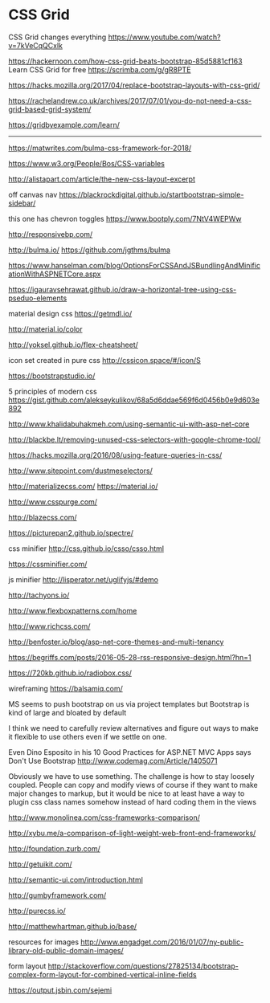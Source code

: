 
# CSS Grid

CSS Grid changes everything
https://www.youtube.com/watch?v=7kVeCqQCxlk

https://hackernoon.com/how-css-grid-beats-bootstrap-85d5881cf163
Learn CSS Grid for free
https://scrimba.com/g/gR8PTE

https://hacks.mozilla.org/2017/04/replace-bootstrap-layouts-with-css-grid/

https://rachelandrew.co.uk/archives/2017/07/01/you-do-not-need-a-css-grid-based-grid-system/

https://gridbyexample.com/learn/


-----------------------------------------------


https://matwrites.com/bulma-css-framework-for-2018/


https://www.w3.org/People/Bos/CSS-variables

http://alistapart.com/article/the-new-css-layout-excerpt

off canvas nav
https://blackrockdigital.github.io/startbootstrap-simple-sidebar/

this one has chevron toggles
https://www.bootply.com/7NtV4WEPWw

http://responsivebp.com/

http://bulma.io/
https://github.com/jgthms/bulma

https://www.hanselman.com/blog/OptionsForCSSAndJSBundlingAndMinificationWithASPNETCore.aspx

https://igauravsehrawat.github.io/draw-a-horizontal-tree-using-css-pseduo-elements

material design css
https://getmdl.io/

http://material.io/color

http://yoksel.github.io/flex-cheatsheet/

icon set created in pure css
http://cssicon.space/#/icon/S

https://bootstrapstudio.io/

5 principles of modern css
https://gist.github.com/alekseykulikov/68a5d6ddae569f6d0456b0e9d603e892

http://www.khalidabuhakmeh.com/using-semantic-ui-with-asp-net-core

http://blackbe.lt/removing-unused-css-selectors-with-google-chrome-tool/

https://hacks.mozilla.org/2016/08/using-feature-queries-in-css/

http://www.sitepoint.com/dustmeselectors/

http://materializecss.com/
https://material.io/

http://www.csspurge.com/

http://blazecss.com/

https://picturepan2.github.io/spectre/

css minifier
http://css.github.io/csso/csso.html

https://cssminifier.com/

js minifier
http://lisperator.net/uglifyjs/#demo

http://tachyons.io/

http://www.flexboxpatterns.com/home

http://www.richcss.com/

http://benfoster.io/blog/asp-net-core-themes-and-multi-tenancy

https://begriffs.com/posts/2016-05-28-rss-responsive-design.html?hn=1

https://720kb.github.io/radiobox.css/

wireframing
https://balsamiq.com/



MS seems to push bootstrap on us via project templates but Bootstrap is kind of large and bloated by default

I think we need to carefully review alternatives and figure out ways to make it flexible to use others even if we settle on one.

Even Dino Esposito in his 10 Good Practices for ASP.NET MVC Apps says Don't Use Bootstrap
http://www.codemag.com/Article/1405071

Obviously we have to use something. The challenge is how to stay loosely coupled.
People can copy and modify views of course if they want to make major changes to markup, but it would be nice to at least have a way to plugin css class names somehow instead of hard coding them in the views

http://www.monolinea.com/css-frameworks-comparison/

http://xybu.me/a-comparison-of-light-weight-web-front-end-frameworks/

http://foundation.zurb.com/

http://getuikit.com/

http://semantic-ui.com/introduction.html

http://gumbyframework.com/

http://purecss.io/

http://matthewhartman.github.io/base/

resources for images
http://www.engadget.com/2016/01/07/ny-public-library-old-public-domain-images/

form layout
http://stackoverflow.com/questions/27825134/bootstrap-complex-form-layout-for-combined-vertical-inline-fields

https://output.jsbin.com/sejemi


